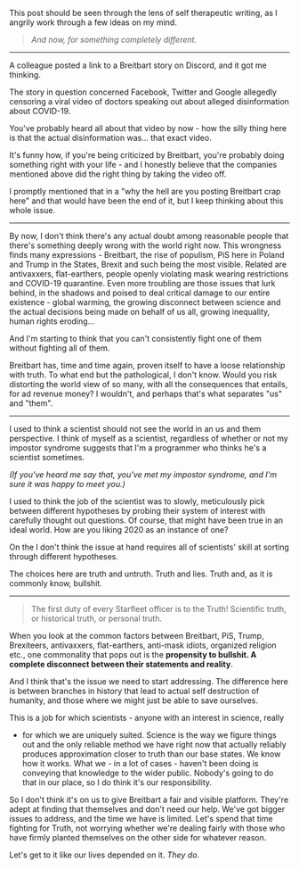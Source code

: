<!--
.. title: Anger, disinformation, populism, the sorry state of the world right now... and truth
.. slug: anger-disinformation-populism-truth
.. date: 2020-07-31 16:00:00 UTC+02:00
.. tags: status
.. category: world
.. link: 
.. description: 
.. type: text
-->

This post should be seen through the lens of self therapeutic writing, as I
angrily work through a few ideas on my mind.

> *And now, for something completely different.*

<!-- TEASER_END -->

---

A colleague posted a link to a Breitbart story on Discord, and it got me
thinking.

The story in question concerned Facebook, Twitter and Google allegedly
censoring a viral video of doctors speaking out about alleged disinformation
about COVID-19.

You've probably heard all about that video by now - how the silly thing here is
that the actual disinformation was... that exact video.

It's funny how, if you're being criticized by Breitbart, you're probably doing
something right with your life - and I honestly believe that the companies
mentioned above did the right thing by taking the video off. 

I promptly mentioned that in a "why the hell are you posting Breitbart crap
here" and that would have been the end of it, but I keep thinking about this
whole issue.

---

By now, I don't think there's any actual doubt among reasonable people that
there's something deeply wrong with the world right now. This wrongness finds
many expressions - Breitbart, the rise of populism, PiS here in Poland and
Trump in the States, Brexit and such being the most visible. Related are
antivaxxers, flat-earthers, people openly violating mask wearing restrictions
and COVID-19 quarantine. Even more troubling are those issues that lurk behind,
in the shadows and poised to deal critical damage to our entire existence -
global warming, the growing disconnect between science and the actual decisions
being made on behalf of us all, growing inequality, human rights eroding...

And I'm starting to think that you can't consistently fight one of them without
fighting all of them.

Breitbart has, time and time again, proven itself to have a loose relationship
with truth. To what end but the pathological, I don't know. Would you risk
distorting the world view of so many, with all the consequences that entails,
for ad revenue money? I wouldn't, and perhaps that's what separates "us" and
"them".

---

I used to think a scientist should not see the world in an us and them
perspective. I think of myself as a scientist, regardless of whether or not my
impostor syndrome suggests that I'm a programmer who thinks he's a scientist
sometimes.

*(If you've heard me say that, you've met my impostor syndrome, and I'm sure
it was happy to meet you.)*

I used to think the job of the scientist was to slowly, meticulously pick
between different hypotheses by probing their system of interest with carefully
thought out questions. Of course, that might have been true in an ideal world.
How are you liking 2020 as an instance of one?

On the I don't think the issue at hand requires all of scientists' skill at
sorting through different hypotheses.

The choices here are truth and untruth. Truth and lies. Truth and, as it is
commonly know, bullshit.

--- 

> The first duty of every Starfleet officer is to the Truth! Scientific truth,
> or historical truth, or personal truth.

When you look at the common factors between Breitbart, PiS, Trump, Brexiteers,
antivaxxers, flat-earthers, anti-mask idiots, organized religion etc., one
commonality that pops out is the **propensity to bullshit. A complete disconnect
between their statements and reality**.

And I think that's the issue we need to start addressing. The difference here
is between branches in history that lead to actual self destruction of
humanity, and those where we might just be able to save ourselves.

This is a job for which scientists - anyone with an interest in science, really
- for which we are uniquely suited. Science is the way we figure things out and
the only reliable method we have right now that actually reliably produces
approximation closer to truth than our base states. We know how it works.  What
we - in a lot of cases - haven't been doing is conveying that knowledge to the
wider public. Nobody's going to do that in our place, so I do think it's our
responsibility.

So I don't think it's on us to give Breitbart a fair and visible platform.
They're adept at finding that themselves and don't need our help. We've got
bigger issues to address, and the time we have is limited. Let's spend that
time fighting for Truth, not worrying whether we're dealing fairly with those
who have firmly planted themselves on the other side for whatever reason.

Let's get to it like our lives depended on it. *They do.*
